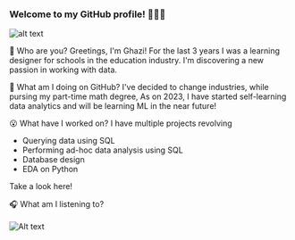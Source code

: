 ### Welcome to my GitHub profile! 🙋🏽‍♂️
![alt text](https://github.com/ghazi-hishamuddin/ghazi-hishamuddin/assets/142828521/fdc54748-068a-47a7-92d1-afae9ea455ba)

👋 Who are you?
  Greetings, I'm Ghazi! For the last 3 years I was a learning designer for schools in the education industry. I'm discovering a new passion in working with data.


🤔 What am I doing on GitHub?
I've decided to change industries, while pursing my part-time math degree,  As on 2023, I have started self-learning data analytics and will be learning ML in the near future!


😮 What have I worked on?
I have multiple projects revolving
+ Querying data using SQL
+ Performing ad-hoc data analysis using SQL
+ Database design
+ EDA on Python

Take a look here!

🎧 What am I listening to? </br>
</br>
![Alt text](https://spotify-recently-played-readme.vercel.app/api?user=ghazishm&count=1) </br>
